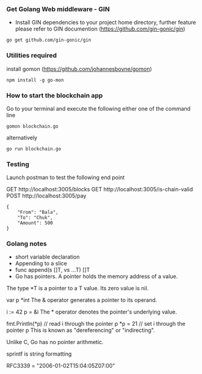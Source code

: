 
### Get Golang Web middleware - GIN
* Install GIN dependencies to your project home directory, further feature please refer to GIN documention (https://github.com/gin-gonic/gin)

```
go get github.com/gin-gonic/gin
```

### Utilities required
install gomon (https://github.com/johannesboyne/gomon)

```
npm install -g go-mon
```

### How to start the blockchain app

Go to your terminal and execute the following either one of the command line

```
gomon blockchain.go
```

alternatively 

```
go run blockchain.go
```

### Testing

Launch postman to test the following end point 

GET http://localhost:3005/blocks
GET http://localhost:3005/is-chain-valid
POST http://localhost:3005/pay

```
{
	"From": "Bala",
	"To": "Chuk",
	"Amount": 500
}
```


### Golang notes

* short variable declaration
* Appending to a slice
* func append(s []T, vs ...T) []T
* Go has pointers. A pointer holds the memory address of a value.

The type *T is a pointer to a T value. Its zero value is nil.

var p *int
The & operator generates a pointer to its operand.

i := 42
p = &i
The * operator denotes the pointer's underlying value.

fmt.Println(*p) // read i through the pointer p
*p = 21         // set i through the pointer p
This is known as "dereferencing" or "indirecting".

Unlike C, Go has no pointer arithmetic.

sprintf is string formatting

RFC3339     = "2006-01-02T15:04:05Z07:00"
